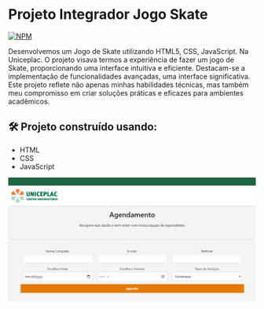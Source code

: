 # Projeto Integrador Jogo Skate
[![NPM](https://img.shields.io/npm/l/react)](https://github.com/henriquearaujooficial/Agendamento-Front/blob/main/LICENSE)

Desenvolvemos um Jogo de Skate utilizando HTML5, CSS, JavaScript. Na Uniceplac. O projeto visava termos a experiência de fazer um jogo de Skate, proporcionando uma interface intuitiva e eficiente. Destacam-se a implementação de funcionalidades avançadas, uma interface significativa. Este projeto reflete não apenas minhas habilidades técnicas, mas também meu compromisso em criar soluções práticas e eficazes para ambientes acadêmicos.

## 🛠️ Projeto construído usando:
- HTML
- CSS
- JavaScript

![Portfólio](https://github.com/henriquearaujooficial/Agendamento-Front/blob/main/github/Front.png)
